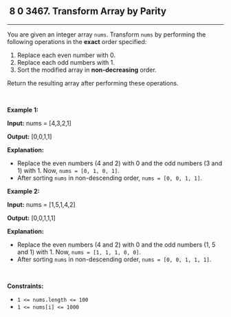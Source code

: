 <h2> 8 0
3467. Transform Array by Parity</h2><hr><div><p>You are given an integer array <code>nums</code>. Transform <code>nums</code> by performing the following operations in the <strong>exact</strong> order specified:</p>

<ol>
	<li>Replace each even number with 0.</li>
	<li>Replace each odd numbers with 1.</li>
	<li>Sort the modified array in <strong>non-decreasing</strong> order.</li>
</ol>

<p>Return the resulting array after performing these operations.</p>

<p>&nbsp;</p>
<p><strong class="example">Example 1:</strong></p>

<div class="example-block">
<p><strong>Input:</strong> <span class="example-io">nums = [4,3,2,1]</span></p>

<p><strong>Output:</strong> <span class="example-io">[0,0,1,1]</span></p>

<p><strong>Explanation:</strong></p>

<ul>
	<li>Replace the even numbers (4 and 2) with 0 and the odd numbers (3 and 1) with 1. Now, <code>nums = [0, 1, 0, 1]</code>.</li>
	<li>After sorting <code>nums</code> in non-descending order, <code>nums = [0, 0, 1, 1]</code>.</li>
</ul>
</div>

<p><strong class="example">Example 2:</strong></p>

<div class="example-block">
<p><strong>Input:</strong> <span class="example-io">nums = [1,5,1,4,2]</span></p>

<p><strong>Output:</strong> <span class="example-io">[0,0,1,1,1]</span></p>

<p><strong>Explanation:</strong></p>

<ul>
	<li>Replace the even numbers (4 and 2) with 0 and the odd numbers (1, 5 and 1) with 1. Now, <code>nums = [1, 1, 1, 0, 0]</code>.</li>
	<li>After sorting <code>nums</code> in non-descending order, <code>nums = [0, 0, 1, 1, 1]</code>.</li>
</ul>
</div>

<p>&nbsp;</p>
<p><strong>Constraints:</strong></p>

<ul>
	<li><code>1 &lt;= nums.length &lt;= 100</code></li>
	<li><code>1 &lt;= nums[i] &lt;= 1000</code></li>
</ul>
</div>